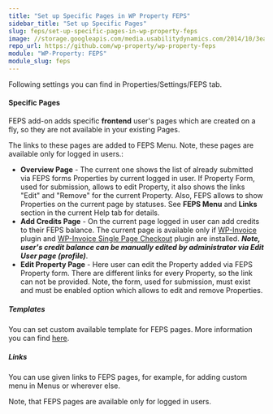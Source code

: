 ```yaml
---
title: "Set up Specific Pages in WP Property FEPS"
sidebar_title: "Set up Specific Pages"
slug: feps/set-up-specific-pages-in-wp-property-feps
image: //storage.googleapis.com/media.usabilitydynamics.com/2014/10/3ea55b73-wpproperty-extension-feps-icon-300x300.png
repo_url: https://github.com/wp-property/wp-property-feps
module: "WP-Property: FEPS"
module_slug: feps
---
```


Following settings you can find in Properties/Settings/FEPS tab.

#### Specific Pages

FEPS add-on adds specific **frontend** user's pages which are created on a fly, so they are not available in your existing Pages.

The links to these pages are added to FEPS Menu. Note, these pages are available only for logged in users.:

*   **Overview Page** - The current one shows the list of already submitted via FEPS forms Properties by current logged in user. If Property Form, used for submission, allows to edit Property, it also shows the links "Edit" and "Remove" for the current Property. Also, FEPS allows to show Properties on the current page by statuses. See **FEPS Menu** and **Links** section in the current Help tab for details.
*   **Add Credits Page** - On the current page logged in user can add credits to their FEPS balance. The current page is available only if [WP-Invoice](https://github.com/wp-invoice/wp-invoice/wiki) plugin and [WP-Invoice Single Page Checkout](https://github.com/wp-invoice/wp-invoice-spc/wiki) plugin are installed. **_Note, user's credit balance can be manually edited by administrator via Edit User page (profile)_**.
*   **Edit Property Page** - Here user can edit the Property added via FEPS Property form. There are different links for every Property, so the link can not be provided. Note, the form, used for submission, must exist and must be enabled option which allows to edit and remove Properties.

##### Templates

You can set custom available template for FEPS pages. More information you can find [here](http://codex.wordpress.org/Pages#Page_Templates).

##### Links

You can use given links to FEPS pages, for example, for adding custom menu in Menus or wherever else.

Note, that FEPS pages are available only for logged in users. 